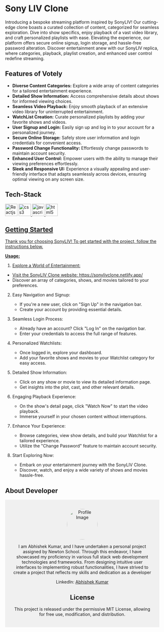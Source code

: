  # Sony LIV Clone
Introducing a bespoke streaming platform inspired by SonyLIV! Our cutting-edge clone boasts a curated collection of content, categorized for seamless exploration. Dive into show specifics, enjoy playback of a vast video library, and craft personalized playlists with ease. Elevating the experience, our platform offers secure online signup, login storage, and hassle-free password alteration. Discover entertainment anew with our SonyLIV replica, where categories, playback, playlist creation, and enhanced user control redefine streaming.

## Features of Votely
+ **Diverse Content Categories:** Explore a wide array of content categories for a tailored entertainment experience.
+ **Detailed Show Information:** Access comprehensive details about shows for informed viewing choices.
+ **Seamless Video Playback:** Enjoy smooth playback of an extensive video library for uninterrupted entertainment.
+ **WatchList Creation:** Curate personalized playlists by adding your favorite shows and videos.
+ **User Signup and Login:** Easily sign up and log in to your account for a personalized journey.
+ **Secure Online Storage:** Safely store user information and login credentials for convenient access.
+ **Password Change Functionality:** Effortlessly change passwords to maintain account security.
+ **Enhanced User Control:** Empower users with the ability to manage their viewing preferences effortlessly.
+ **Sleek and Responsive UI:** Experience a visually appealing and user-friendly interface that adapts seamlessly across devices, ensuring optimal viewing on any screen size.

## Tech-Stack
  <img  src="https://upload.wikimedia.org/wikipedia/commons/thumb/a/a7/React-icon.svg/2300px-React-icon.svg.png" alt="Reactjs" width="40" height="40"/> </a> <a href="https://react.dev/" target="_blank" rel="noreferrer"> 
  <img src="https://camo.githubusercontent.com/b9ff2641365bb0ac8857e711a30524d56aacf427e7dacd51c07cf81e7bd96668/68747470733a2f2f63646e342e69636f6e66696e6465722e636f6d2f646174612f69636f6e732f736f6369616c2d6d656469612d6c6f676f732d362f3531322f3132312d637373332d3531322e706e67" alt="css3" width="40" height="40" data-canonical-src="https://cdn4.iconfinder.com/data/icons/social-media-logos-6/512/121-css3-512.png" style="max-width: 100%">
  <img  src="https://camo.githubusercontent.com/61e3e62b75938f45314e0117698949749487265f3cd992fb3a09eeb4c2d6225c/68747470733a2f2f75706c6f61642e77696b696d656469612e6f72672f77696b6970656469612f636f6d6d6f6e732f7468756d622f362f36612f4a6176615363726970742d6c6f676f2e706e672f38303070782d4a6176615363726970742d6c6f676f2e706e67" alt="javascript" width="40" height="40" data-canonical-src="https://upload.wikimedia.org/wikipedia/commons/thumb/6/6a/JavaScript-logo.png/800px-JavaScript-logo.png" style="max-width: 100%">
  <img  src="https://camo.githubusercontent.com/f330430591709b94c8b675e8cef74c2505294278801c49d38dd3bf8b866f0981/68747470733a2f2f75706c6f61642e77696b696d656469612e6f72672f77696b6970656469612f636f6d6d6f6e732f7468756d622f362f36312f48544d4c355f6c6f676f5f616e645f776f72646d61726b2e7376672f3230343870782d48544d4c355f6c6f676f5f616e645f776f72646d61726b2e7376672e706e67" alt="html5" width="40" height="40" data-canonical-src="https://upload.wikimedia.org/wikipedia/commons/thumb/6/61/HTML5_logo_and_wordmark.svg/2048px-HTML5_logo_and_wordmark.svg.png" style="max-width: 100%">

  ## Getting Started
  Thank you for choosing SonyLIV! To get started with the project, follow the instructions below.

**Usage:**
 1. Explore a World of Entertainment:
   + Visit the SonyLIV Clone website: https://sonylivclone.netlify.app/
   + Discover an array of categories, shows, and movies tailored to your preferences.
     
2. Easy Navigation and Signup:
   + If you're a new user, click on "Sign Up" in the navigation bar.
   + Create your account by providing essential details.
     
3. Seamless Login Process:
   + Already have an account? Click "Log In" on the navigation bar.
   + Enter your credentials to access the full range of features.

4. Personalized Watchlists:
   + Once logged in, explore your dashboard.
   + Add your favorite shows and movies to your Watchlist category for easy access.

5. Detailed Show Information:
   + Click on any show or movie to view its detailed information page.
   + Get insights into the plot, cast, and other relevant details.

6. Engaging Playback Experience:
   + On the show's detail page, click "Watch Now" to start the video playback.
   + Immerse yourself in your chosen content without interruptions.

7. Enhance Your Experience:
   + Browse categories, view show details, and build your Watchlist for a tailored experience.
   + Utilize the "Change Password" feature to maintain account security.

8. Start Exploring Now:
   + Embark on your entertainment journey with the SonyLIV Clone.
   + Discover, watch, and enjoy a wide variety of shows and movies hassle-free.
  
## About Developer
  <div style="text-align: center; padding: 20px; background-color: #f0f0f0;">
    <img src="https://d3dyfaf3iutrxo.cloudfront.net/thumbnail/user/b0cf990eaa7e4211ac34b8ef5d4e5817.jpeg" alt="Profile Image" style="width: 100px; height: 100px; border-radius: 50%; object-fit: cover; margin-top: 10px;">
    <div style="margin-top: 10px; font-size: 14px;">
      <p>I am Abhishek Kumar, and I have undertaken a personal project assigned by Newton School. Through this endeavor, I have showcased my proficiency in various full stack web development technologies and frameworks. From designing intuitive user interfaces to implementing robust functionalities, I have strived to create a project that reflects my skills and dedication as a developer</p>
      <p>LinkedIn: <a href="https://www.linkedin.com/in/abhishek-kumar-741864193/">Abhishek Kumar</a></p>
    </div>

## License
This project is released under the permissive MIT License, allowing for free use, modification, and distribution.



  
